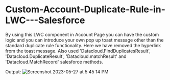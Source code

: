 # Custom-Account-Duplicate-Rule-in-LWC---Salesforce

By using this LWC component in Account Page you can have the custom logic and you can introduce your own pop up toast message other than the standard duplicate rule functionality. Here we have removed the hyperlink from the toast message. Also used 'Datacloud.FindDuplicatesResult', 'Datacloud.DuplicateResult', 'Datacloud.matchResult' and 'Datacloud.MatchRecord' salesforce methods.

Output:
![Screenshot 2023-05-27 at 5 45 14 PM](https://github.com/SourabhNaik24/Custom-Contact-Duplicate-Rule-in-LWC---Salesforce/assets/43684440/da892423-b20c-4d6c-84ee-296c3ddcbcab)

